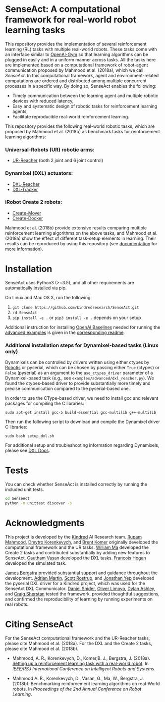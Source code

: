 # SenseAct: A computational framework for real-world robot learning tasks

This repository provides the implementation of several reinforcement learning (RL) tasks with multiple real-world robots.
These tasks come with an interface similar to [OpenAI-Gym](https://github.com/openai/gym) so that learning algorithms can be plugged in easily and in a uniform manner across tasks.
All the tasks here are implemented based on a computational framework of robot-agent communication proposed by Mahmood et al. (2018a), which we call *SenseAct*.
In this computational framework, agent and environment-related computations are ordered and distributed among multiple concurrent processes in a specific way. By doing so, SenseAct enables the following:

- Timely communication between the learning agent and multiple robotic devices with reduced latency,
- Easy and systematic design of robotic tasks for reinforcement learning agents,
- Facilitate reproducible real-world reinforcement learning.

This repository provides the following real-world robotic tasks, which are proposed by Mahmood et al. (2018b) as benchmark tasks for reinforcement learning algorithms:

### Universal-Robots (UR) robotic arms:
- [UR-Reacher](https://github.com/kindredresearch/SenseAct/blob/master/senseact/envs/ur/reacher_env.py) (both 2 joint and 6 joint control)

### Dynamixel (DXL) actuators:
- [DXL-Reacher](https://github.com/kindredresearch/SenseAct/blob/master/senseact/envs/dxl/dxl_reacher_env.py)
- [DXL-Tracker](https://github.com/kindredresearch/SenseAct/blob/master/senseact/envs/dxl/dxl_tracker_env.py)

### iRobot Create 2 robots:
- [Create-Mover](https://github.com/kindredresearch/SenseAct/blob/master/senseact/envs/create2/create2_mover_env.py)
- [Create-Docker](https://github.com/kindredresearch/SenseAct/blob/master/senseact/envs/create2/create2_docker_env.py)

Mahmood et al. (2018b) provide extensive results comparing multiple reinforcement learning algorithms on the above tasks, and Mahmood et al. (2018a) show the effect of different task-setup elements in learning. Their results can be reproduced by using this repository (see [documentation](docs/) for more information).

# Installation

SenseAct uses Python3 (>=3.5), and all other requirements are automatically installed via pip.

On Linux and Mac OS X, run the following:
1. `git clone https://github.com/kindredresearch/SenseAct.git`
1. `cd SenseAct`
1. `pip install -e .` or `pip3 install -e .` depends on your setup

Additional instruction for installing [OpenAI Baselines](https://github.com/openai/baselines) needed for running the [advanced examples](examples/advanced) is given in the [corresponding readme](examples/).

### Additional installation steps for Dynamixel-based tasks (Linux only)

Dynamixels can be controlled by drivers written using either ctypes by [Robotis](https://github.com/ROBOTIS-GIT/DynamixelSDK/releases/tag/3.5.4) or pyserial, which can be chosen by passing either `True` (ctypes) or `False` (pyserial) as an argument to the `use_ctypes_driver` parameter of a Dynamixel-based task (e.g., see `examples/advanced/dxl_reacher.py`). We found the ctypes-based driver to provide substantially more timely and precise communication compared to the pyserial-based one.

In order to use the CType-based driver, we need to install gcc and relevant packages for compiling the C libraries:

`sudo apt-get install gcc-5 build-essential gcc-multilib g++-multilib`

Then run the following script to download and compile the Dynamixel driver C libraries:

`sudo bash setup_dxl.sh`

For additional setup and troubleshooting information regarding Dynamixels, please see [DXL Docs](senseact/devices/dxl/).

# Tests

You can check whether SenseAct is installed correctly by running the included unit tests.

```bash
cd SenseAct
python -m unittest discover -b
```

# Acknowledgments

This project is developed by the [Kindred](https://www.kindred.ai/) AI Research team. [Rupam Mahmood](https://github.com/armahmood), [Dmytro Korenkevych](https://github.com/dkorenkevych), and [Brent Komer](https://github.com/bjkomer) originally developed the computational framework and the UR tasks. [William Ma](https://github.com/williampma) developed the Create 2 tasks and contributed substantially by adding new features to SenseAct. [Gautham Vasan](https://github.com/gauthamvasan) developed the DXL tasks. [Francois Hogan](https://github.com/fhogan) developed the simulated task.

[James Bergstra](https://github.com/jaberg) provided substantial support and guidance throughout the development. [Adrian Martin](https://github.com/adrianheron), [Scott Rostrup](https://github.com/sarostru), and [Jonathan Yep](https://github.com/JonathanYep) developed the pyserial DXL driver for a Kindred project, which was used for the SenseAct DXL Communicator. [Daniel Snider](https://github.com/danielsnider), [Oliver Limoyo](https://github.com/Olimoyo), [Dylan Ashley](https://github.com/dylanashley), and [Craig Sherstan](https://github.com/csherstan) tested the framework, provided thoughtful suggestions, and confirmed the reproducibility of learning by running experiments on real robots.

# Citing SenseAct

For the SenseAct computational framework and the UR-Reacher tasks, please cite Mahmood et al. (2018a). For the DXL and the Create 2 tasks, please cite Mahmood et al. (2018b).

* Mahmood, A. R., Korenkevych, D., Komer,B. J., Bergstra, J. (2018a). [Setting up a reinforcement learning task with a real-world robot](https://arxiv.org/abs/1803.07067). In *IEEE/RSJ International Conference on Intelligent Robots and Systems*.

* Mahmood A. R., Korenkevych, D., Vasan, G., Ma, W., Bergstra, J. (2018b). Benchmarking reinforcement learning algorithms on real-World robots. In *Proceedings of the 2nd Annual Conference on Robot Learning*.
